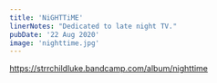 ```yaml
---
title: 'NiGHTTiME'
linerNotes: "Dedicated to late night TV."
pubDate: '22 Aug 2020'
image: 'nighttime.jpg'
---
```


https://strrchildluke.bandcamp.com/album/nighttime
